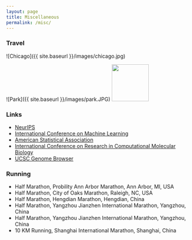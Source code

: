 ```yaml
---
layout: page
title: Miscellaneous
permalink: /misc/
---
```



### Travel
![Chicago]({{ site.baseurl }}/images/chicago.jpg)

![Park]({{ site.baseurl }}/images/park.JPG)
<img src="{{ site.baseurl }}/images/park.JPG" width="100" height="100"/>


### Links

- [NeurIPS](https://www.nips.cc/)
- [International Conference on Machine Learning](https://icml.cc/)
- [American Statistical Association](https://www.amstat.org/)
- [International Conference on Research in Computational Molecular Biology](https://www.recomb2020.org/)
- [UCSC Genome Browser](http://genome.ucsc.edu/index.html)

### Running
- Half Marathon, Probility Ann Arbor Marathon, Ann Arbor, MI, USA
- Half Marathon, City of Oaks Marathon, Raleigh, NC, USA
- Half Marathon, Hengdian Marathon, Hengdian, China
- Half Marathon, Yangzhou Jianzhen International Marathon, Yangzhou, China
- Half Marathon, Yangzhou Jianzhen International Marathon, Yangzhou, China
- 10 KM Running, Shanghai International Marathon, Shanghai, China

